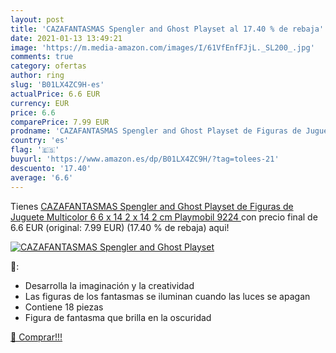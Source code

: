 ```yaml
---
layout: post
title: 'CAZAFANTASMAS Spengler and Ghost Playset al 17.40 % de rebaja'
date: 2021-01-13 13:49:21
image: 'https://m.media-amazon.com/images/I/61VfEnfFJjL._SL200_.jpg'
comments: true
category: ofertas
author: ring
slug: 'B01LX4ZC9H-es'
actualPrice: 6.6 EUR
currency: EUR
price: 6.6
comparePrice: 7.99 EUR
prodname: 'CAZAFANTASMAS Spengler and Ghost Playset de Figuras de Juguete  Multicolor  6 6 x 14 2 x 14 2 cm  Playmobil 9224 '
country: 'es'
flag: '🇪🇸'
buyurl: 'https://www.amazon.es/dp/B01LX4ZC9H/?tag=tolees-21'
descuento: '17.40'
average: '6.6'
---
```


Tienes [CAZAFANTASMAS Spengler and Ghost Playset de Figuras de Juguete  Multicolor  6 6 x 14 2 x 14 2 cm  Playmobil 9224 ](https://www.amazon.es/dp/B01LX4ZC9H/?tag=tolees-21) con precio final de  6.6 EUR (original: 7.99 EUR) (17.40 %  de rebaja) aqui!

[![CAZAFANTASMAS Spengler and Ghost Playset](https://m.media-amazon.com/images/I/61VfEnfFJjL._SL200_.jpg)](https://www.amazon.es/dp/B01LX4ZC9H/?tag=tolees-21)

🔎:

- Desarrolla la imaginación y la creatividad
- Las figuras de los fantasmas se iluminan cuando las luces se apagan
- Contiene 18 piezas
- Figura de fantasma que brilla en la oscuridad

[🛒 Comprar!!!](https://www.amazon.es/dp/B01LX4ZC9H/?tag=tolees-21)
